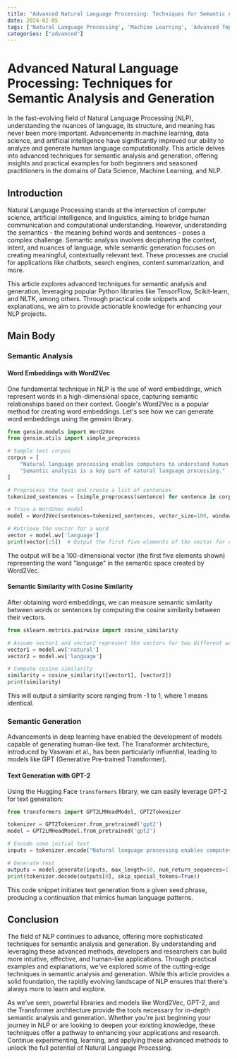 ```yaml
---
title: "Advanced Natural Language Processing: Techniques for Semantic Analysis and Generation"
date: 2024-02-05
tags: ['Natural Language Processing', 'Machine Learning', 'Advanced Topic']
categories: ["advanced"]
---
```



# Advanced Natural Language Processing: Techniques for Semantic Analysis and Generation

In the fast-evolving field of Natural Language Processing (NLP), understanding the nuances of language, its structure, and meaning has never been more important. Advancements in machine learning, data science, and artificial intelligence have significantly improved our ability to analyze and generate human language computationally. This article delves into advanced techniques for semantic analysis and generation, offering insights and practical examples for both beginners and seasoned practitioners in the domains of Data Science, Machine Learning, and NLP.

## Introduction

Natural Language Processing stands at the intersection of computer science, artificial intelligence, and linguistics, aiming to bridge human communication and computational understanding. However, understanding the semantics - the meaning behind words and sentences - poses a complex challenge. Semantic analysis involves deciphering the context, intent, and nuances of language, while semantic generation focuses on creating meaningful, contextually relevant text. These processes are crucial for applications like chatbots, search engines, content summarization, and more.

This article explores advanced techniques for semantic analysis and generation, leveraging popular Python libraries like TensorFlow, Scikit-learn, and NLTK, among others. Through practical code snippets and explanations, we aim to provide actionable knowledge for enhancing your NLP projects.

## Main Body

### Semantic Analysis

#### Word Embeddings with Word2Vec

One fundamental technique in NLP is the use of word embeddings, which represent words in a high-dimensional space, capturing semantic relationships based on their context. Google's Word2Vec is a popular method for creating word embeddings. Let's see how we can generate word embeddings using the gensim library.

```python
from gensim.models import Word2Vec
from gensim.utils import simple_preprocess

# Sample text corpus
corpus = [
    "Natural language processing enables computers to understand human language.",
    "Semantic analysis is a key part of natural language processing."
]

# Preprocess the text and create a list of sentences
tokenized_sentences = [simple_preprocess(sentence) for sentence in corpus]

# Train a Word2Vec model
model = Word2Vec(sentences=tokenized_sentences, vector_size=100, window=5, min_count=1, workers=4)

# Retrieve the vector for a word
vector = model.wv['language']
print(vector[:5])  # Output the first five elements of the vector for demonstration
```

The output will be a 100-dimensional vector (the first five elements shown) representing the word "language" in the semantic space created by Word2Vec.

#### Semantic Similarity with Cosine Similarity

After obtaining word embeddings, we can measure semantic similarity between words or sentences by computing the cosine similarity between their vectors.

```python
from sklearn.metrics.pairwise import cosine_similarity

# Assume vector1 and vector2 represent the vectors for two different words or sentences
vector1 = model.wv['natural']
vector2 = model.wv['language']

# Compute cosine similarity
similarity = cosine_similarity([vector1], [vector2])
print(similarity)
```

This will output a similarity score ranging from -1 to 1, where 1 means identical.

### Semantic Generation

Advancements in deep learning have enabled the development of models capable of generating human-like text. The Transformer architecture, introduced by Vaswani et al., has been particularly influential, leading to models like GPT (Generative Pre-trained Transformer).

#### Text Generation with GPT-2

Using the Hugging Face `transformers` library, we can easily leverage GPT-2 for text generation:

```python
from transformers import GPT2LMHeadModel, GPT2Tokenizer

tokenizer = GPT2Tokenizer.from_pretrained('gpt2')
model = GPT2LMHeadModel.from_pretrained('gpt2')

# Encode some initial text
inputs = tokenizer.encode("Natural language processing enables computers", return_tensors='pt')

# Generate text
outputs = model.generate(inputs, max_length=50, num_return_sequences=1)
print(tokenizer.decode(outputs[0], skip_special_tokens=True))
```

This code snippet initiates text generation from a given seed phrase, producing a continuation that mimics human language patterns.

## Conclusion

The field of NLP continues to advance, offering more sophisticated techniques for semantic analysis and generation. By understanding and leveraging these advanced methods, developers and researchers can build more intuitive, effective, and human-like applications. Through practical examples and explanations, we've explored some of the cutting-edge techniques in semantic analysis and generation. While this article provides a solid foundation, the rapidly evolving landscape of NLP ensures that there's always more to learn and explore.

As we've seen, powerful libraries and models like Word2Vec, GPT-2, and the Transformer architecture provide the tools necessary for in-depth semantic analysis and generation. Whether you're just beginning your journey in NLP or are looking to deepen your existing knowledge, these techniques offer a pathway to enhancing your applications and research. Continue experimenting, learning, and applying these advanced methods to unlock the full potential of Natural Language Processing.